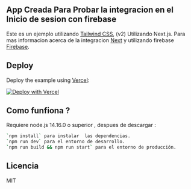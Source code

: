 ## App Creada Para Probar la integracion en el Inicio de sesion con firebase

Este es un ejemplo utilizando [Tailwind CSS](https://tailwindcss.com/), (v2) Utilizando Next.js. Para mas informacion acerca de la integracion [Next](https://nextjs.org/docs) y utilizando firebase [Firebase](https://firebase.google.com/docs).

## Deploy

Deploy the example using [Vercel](https://vercel.com?utm_source=github&utm_medium=readme&utm_campaign=next-example):

[![Deploy with Vercel](https://vercel.com/button)](https://vercel.com/new/git/external?repository-url=https://github.com/vercel/next.js/tree/canary/examples/with-tailwindcss&project-name=with-tailwindcss&repository-name=with-tailwindcss)

## Como funfiona ?

Requiere node.js 14.16.0 o superior , despues de descargar :

```bash
`npm install` para instalar  las dependencias.
`npm run dev` para el entorno de desarrollo.
`npm run build && npm run start` para el entorno de producción.
```

## Licencia

MIT
